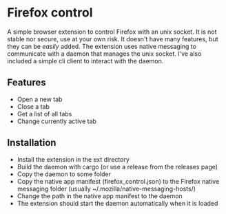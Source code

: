 # Firefox control

A simple browser extension to control Firefox with an unix socket.
It is not stable nor secure, use at your own risk.
It doesn't have many features, but they can be _easily_ added.
The extension uses native messaging to communicate with a daemon that manages the unix socket. I've also included a simple cli client to interact with the daemon.

## Features

- Open a new tab
- Close a tab
- Get a list of all tabs
- Change currently active tab

## Installation

- Install the extension in the ext directory
- Build the daemon with cargo (or use a release from the releases page)
- Copy the daemon to some folder
- Copy the native app manifest (firefox_control.json) to the Firefox native messaging folder (usually ~/.mozilla/native-messaging-hosts/)
- Change the path in the native app manifest to the daemon
- The extension should start the daemon automatically when it is loaded
